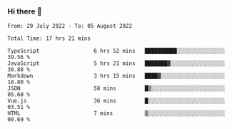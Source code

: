 ### Hi there 👋

<!--
**siaikin/siaikin** is a ✨ _special_ ✨ repository because its `README.md` (this file) appears on your GitHub profile.

Here are some ideas to get you started:

- 🔭 I’m currently working on ...
- 🌱 I’m currently learning ...
- 👯 I’m looking to collaborate on ...
- 🤔 I’m looking for help with ...
- 💬 Ask me about ...
- 📫 How to reach me: ...
- 😄 Pronouns: ...
- ⚡ Fun fact: ...
-->

<!--START_SECTION:waka-->

```text
From: 29 July 2022 - To: 05 August 2022

Total Time: 17 hrs 21 mins

TypeScript                 6 hrs 52 mins   ██████████░░░░░░░░░░░░░░░   39.56 %
JavaScript                 5 hrs 21 mins   ███████▓░░░░░░░░░░░░░░░░░   30.88 %
Markdown                   3 hrs 15 mins   ████▓░░░░░░░░░░░░░░░░░░░░   18.80 %
JSON                       58 mins         █▒░░░░░░░░░░░░░░░░░░░░░░░   05.60 %
Vue.js                     36 mins         █░░░░░░░░░░░░░░░░░░░░░░░░   03.51 %
HTML                       7 mins          ▒░░░░░░░░░░░░░░░░░░░░░░░░   00.69 %
```

<!--END_SECTION:waka-->
